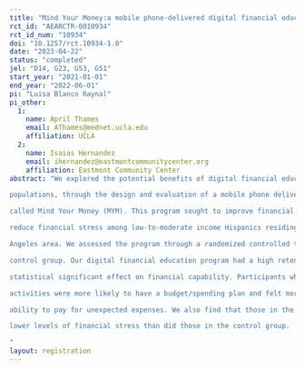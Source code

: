 ```yaml
---
title: "Mind Your Money:a mobile phone-delivered digital financial education program for Hispanics"
rct_id: "AEARCTR-0010934"
rct_id_num: "10934"
doi: "10.1257/rct.10934-1.0"
date: "2023-04-22"
status: "completed"
jel: "D14, G23, G53, G51"
start_year: "2021-01-01"
end_year: "2022-06-01"
pi: "Luisa Blanco Raynal"
pi_other:
  1:
    name: April Thames
    email: AThames@mednet.ucla.edu
    affiliation: UCLA
  2:
    name: Isaias Hernandez
    email: ihernandez@eastmontcommunitycenter.org
    affiliation: Eastmont Community Center
abstract: "We explored the potential benefits of digital financial education programs among Hispanic
populations, through the design and evaluation of a mobile phone delivered digital program
called Mind Your Money (MYM). This program sought to improve financial capability and
reduce financial stress among low-to-moderate income Hispanics residing in the Greater Los
Angeles area. We assessed the program through a randomized controlled trial with a wait-list
control group. Our digital financial education program had a high retention rate and a positive
statistical significant effect on financial capability. Participants who completed program
activities were more likely to have a budget/spending plan and felt more confident about their
ability to pay for unexpected expenses. We also find that those in the treatment group show
lower levels of financial stress than did those in the control group.
"
layout: registration
---
```


